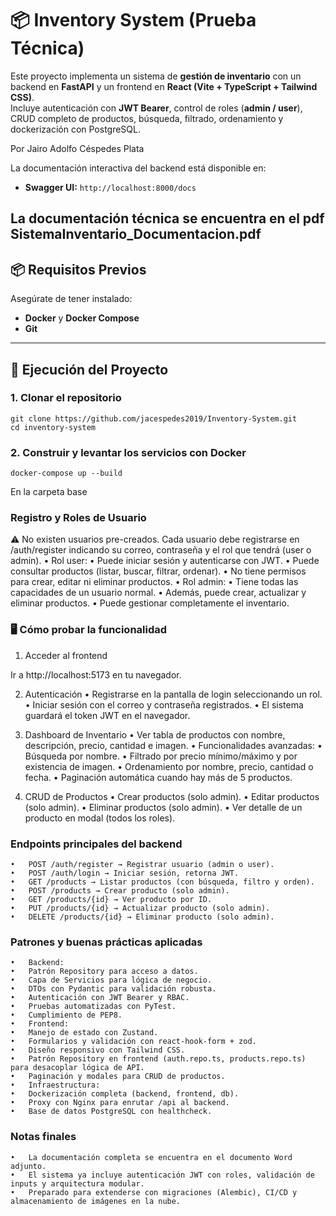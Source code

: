 # 📦 Inventory System (Prueba Técnica)

Este proyecto implementa un sistema de **gestión de inventario** con un backend en **FastAPI** y un frontend en **React (Vite + TypeScript + Tailwind CSS)**.  
Incluye autenticación con **JWT Bearer**, control de roles (**admin / user**), CRUD completo de productos, búsqueda, filtrado, ordenamiento y dockerización con PostgreSQL.

Por Jairo Adolfo Céspedes Plata

La documentación interactiva del backend está disponible en:
- **Swagger UI:** `http://localhost:8000/docs`

La documentación técnica se encuentra en el pdf **SistemaInventario_Documentacion.pdf**
---

## 📦 Requisitos Previos

Asegúrate de tener instalado:

- **Docker** y **Docker Compose**
- **Git**

---

## 🚀 Ejecución del Proyecto

### 1. Clonar el repositorio
    git clone https://github.com/jacespedes2019/Inventory-System.git
    cd inventory-system

### 2. Construir y levantar los servicios con Docker
    docker-compose up --build
En la carpeta base

### Registro y Roles de Usuario

⚠️ No existen usuarios pre-creados.
Cada usuario debe registrarse en /auth/register indicando su correo, contraseña y el rol que tendrá (user o admin).
	•	Rol user:
	•	Puede iniciar sesión y autenticarse con JWT.
	•	Puede consultar productos (listar, buscar, filtrar, ordenar).
	•	No tiene permisos para crear, editar ni eliminar productos.
	•	Rol admin:
	•	Tiene todas las capacidades de un usuario normal.
	•	Además, puede crear, actualizar y eliminar productos.
	•	Puede gestionar completamente el inventario.

### 🖥️ Cómo probar la funcionalidad

1. Acceder al frontend

Ir a http://localhost:5173 en tu navegador.

2. Autenticación
	•	Registrarse en la pantalla de login seleccionando un rol.
	•	Iniciar sesión con el correo y contraseña registrados.
	•	El sistema guardará el token JWT en el navegador.

3. Dashboard de Inventario
	•	Ver tabla de productos con nombre, descripción, precio, cantidad e imagen.
	•	Funcionalidades avanzadas:
	•	Búsqueda por nombre.
	•	Filtrado por precio mínimo/máximo y por existencia de imagen.
	•	Ordenamiento por nombre, precio, cantidad o fecha.
	•	Paginación automática cuando hay más de 5 productos.

4. CRUD de Productos
	•	Crear productos (solo admin).
	•	Editar productos (solo admin).
	•	Eliminar productos (solo admin).
	•	Ver detalle de un producto en modal (todos los roles).

###  Endpoints principales del backend
	•	POST /auth/register → Registrar usuario (admin o user).
	•	POST /auth/login → Iniciar sesión, retorna JWT.
	•	GET /products → Listar productos (con búsqueda, filtro y orden).
	•	POST /products → Crear producto (solo admin).
	•	GET /products/{id} → Ver producto por ID.
	•	PUT /products/{id} → Actualizar producto (solo admin).
	•	DELETE /products/{id} → Eliminar producto (solo admin).

### Patrones y buenas prácticas aplicadas
	•	Backend:
	•	Patrón Repository para acceso a datos.
	•	Capa de Servicios para lógica de negocio.
	•	DTOs con Pydantic para validación robusta.
	•	Autenticación con JWT Bearer y RBAC.
	•	Pruebas automatizadas con PyTest.
	•	Cumplimiento de PEP8.
	•	Frontend:
	•	Manejo de estado con Zustand.
	•	Formularios y validación con react-hook-form + zod.
	•	Diseño responsivo con Tailwind CSS.
	•	Patrón Repository en frontend (auth.repo.ts, products.repo.ts) para desacoplar lógica de API.
	•	Paginación y modales para CRUD de productos.
	•	Infraestructura:
	•	Dockerización completa (backend, frontend, db).
	•	Proxy con Nginx para enrutar /api al backend.
	•	Base de datos PostgreSQL con healthcheck.
 
 ### Notas finales
	•	La documentación completa se encuentra en el documento Word adjunto.
	•	El sistema ya incluye autenticación JWT con roles, validación de inputs y arquitectura modular.
	•	Preparado para extenderse con migraciones (Alembic), CI/CD y almacenamiento de imágenes en la nube.
